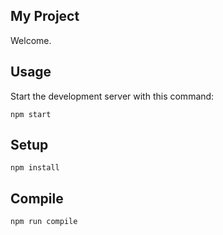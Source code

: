 My Project
---
 
Welcome.
 
Usage
---
 
Start the development server with this command:
 
```
npm start
```
 
 
 
 
Setup
---
 
```
npm install
```

Compile
---
 
```
npm run compile
```